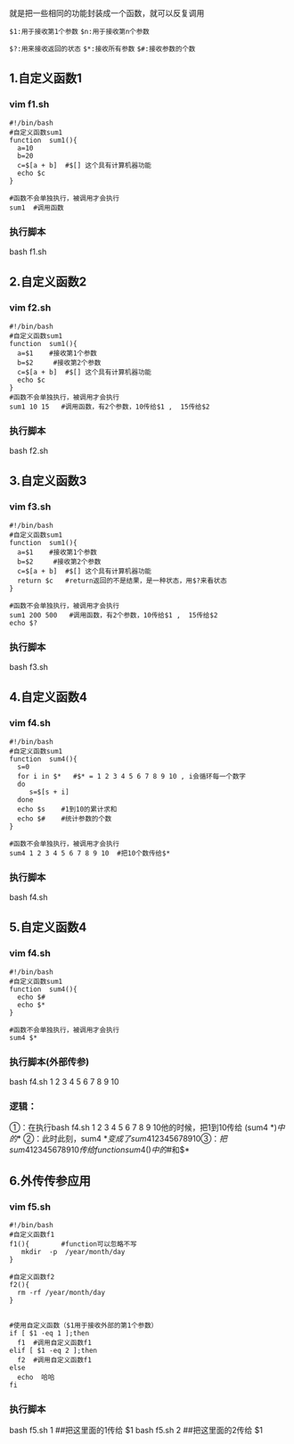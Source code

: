 就是把一些相同的功能封装成一个函数，就可以反复调用

`$1:用于接收第1个参数`
`$n:用于接收第n个参数`

`$?:用来接收返回的状态`
`$*:接收所有参数`
`$#:接收参数的个数`

## 1.自定义函数1      
### vim f1.sh
```
#!/bin/bash
#自定义函数sum1
function  sum1(){
  a=10
  b=20
  c=$[a + b]  #$[] 这个具有计算机器功能
  echo $c 
}

#函数不会单独执行，被调用才会执行
sum1  #调用函数
```

###  执行脚本
bash  f1.sh
## 2.自定义函数2      
### vim f2.sh
```
#!/bin/bash
#自定义函数sum1
function  sum1(){
  a=$1    #接收第1个参数
  b=$2     #接收第2个参数
  c=$[a + b]  #$[] 这个具有计算机器功能
  echo $c 
}
#函数不会单独执行，被调用才会执行
sum1 10 15   #调用函数，有2个参数，10传给$1 ,  15传给$2
```

### 执行脚本
bash  f2.sh
## 3.自定义函数3      
### vim f3.sh
```
#!/bin/bash
#自定义函数sum1
function  sum1(){
  a=$1    #接收第1个参数
  b=$2     #接收第2个参数
  c=$[a + b]  #$[] 这个具有计算机器功能
  return $c   #return返回的不是结果，是一种状态，用$?来看状态
}

#函数不会单独执行，被调用才会执行
sum1 200 500   #调用函数，有2个参数，10传给$1 ,  15传给$2
echo $?
```


### 执行脚本
bash  f3.sh
## 4.自定义函数4      
### vim f4.sh
```
#!/bin/bash
#自定义函数sum1
function  sum4(){
  s=0
  for i in $*   #$* = 1 2 3 4 5 6 7 8 9 10 , i会循环每一个数字
  do
     s=$[s + i]
  done
  echo $s    #1到10的累计求和
  echo $#    #统计参数的个数
}

#函数不会单独执行，被调用才会执行
sum4 1 2 3 4 5 6 7 8 9 10  #把10个数传给$*
```
### 执行脚本
bash  f4.sh
## 5.自定义函数4      
### vim f4.sh
```
#!/bin/bash
#自定义函数sum1
function  sum4(){
  echo $#
  echo $*
}

#函数不会单独执行，被调用才会执行
sum4 $*  
```

### 执行脚本(外部传参)
bash  f4.sh  1 2 3 4 5 6 7 8 9 10
### 逻辑：
①：在执行bash  f4.sh  1 2 3 4 5 6 7 8 9 10他的时候，把1到10传给 (sum4 $*)中的$*
②：此时此刻，sum4 $* 变成了 sum4 1 2 3 4 5 6 7 8 9 10
③：把sum4 1 2 3 4 5 6 7 8 9 10 传给 function  sum4()中的$#和$*
## 6.外传传参应用      
### vim f5.sh
```
#!/bin/bash
#自定义函数f1
f1(){        #function可以忽略不写
   mkdir  -p  /year/month/day
}

#自定义函数f2
f2(){
  rm -rf /year/month/day
}


#使用自定义函数（$1用于接收外部的第1个参数）
if [ $1 -eq 1 ];then
  f1  #调用自定义函数f1
elif [ $1 -eq 2 ];then
  f2  #调用自定义函数f1
else
  echo  哈哈
fi
```
### 执行脚本
bash f5.sh 1    ##把这里面的1传给 $1
bash f5.sh 2    ##把这里面的2传给 $1